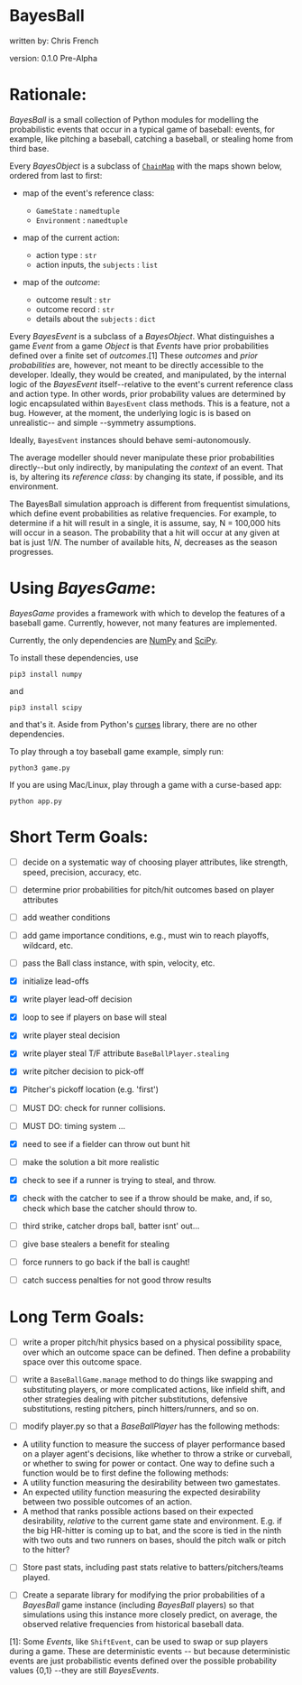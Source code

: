 # BayesBall

written by: Chris French

version: 0.1.0 Pre-Alpha

Rationale:
=========

*BayesBall* is a small collection of Python modules for modelling the probabilistic events that occur in a typical game of baseball: events, for example, like pitching a baseball, catching a baseball, or stealing home from third base.

Every *BayesObject* is a subclass of [`ChainMap`](https://docs.python.org/3/library/collections.html#collections.ChainMap) with the maps shown below, ordered from last to first:

- map of the event's reference class:
    - `GameState` : `namedtuple`
    - `Environment` : `namedtuple`

- map of the current action:
    - action type : `str` 
    - action inputs, the `subjects` : `list`
  
- map of the *outcome*:
    - outcome result : `str`
    - outcome record : `str`
    - details about the `subjects` : `dict`

Every *BayesEvent* is a subclass of a *BayesObject*. What distinguishes a game *Event* from a game *Object* is that *Events* have prior probabilities defined over a finite set of *outcomes*.[1] These *outcomes* and *prior probabilities* are, however, not meant to be directly accessible to the developer. Ideally, they would be created, and manipulated, by the internal logic of the *BayesEvent* itself--relative to the event's current reference class and action type. In other words, prior probability values are determined by logic encapsulated within `BayesEvent` class methods. This is a feature, not a bug. However, at the moment, the underlying logic is is based on unrealistic-- and simple --symmetry assumptions.

Ideally, `BayesEvent` instances should behave semi-autonomously.

The average modeller should never manipulate these prior probabilities directly--but only indirectly, by manipulating the *context* of an event. That is, by altering its *reference class*: by changing its state, if possible, and its environment.

The BayesBall simulation approach is different from frequentist simulations, which define event probabilities as relative frequencies. For example, to determine if a hit will result in a single, it is assume, say, N = 100,000 hits will occur in a season. The probability that a hit will occur at any given at bat is just 1/*N*. The number of available hits, *N*, decreases as the season progresses. 


Using *BayesGame*:
=================

*BayesGame* provides a framework with which to develop the features of a baseball game. Currently, however, not many features are implemented.

Currently, the only dependencies are [NumPy](http://www.numpy.org/) and [SciPy](https://www.scipy.org/scipylib/index.html). 

To install these dependencies, use

`pip3 install numpy`

and

`pip3 install scipy`

and that's it. Aside from Python's [curses](https://docs.python.org/3/library/curses.html#module-curses) library, there are no other dependencies.

To play through a toy baseball game example, simply run:

`python3 game.py`

If you are using Mac/Linux, play through a game with a curse-based app:

`python app.py`


Short Term Goals:
================

- [ ] decide on a systematic way of choosing player attributes, like strength, speed, precision, accuracy, etc.

- [ ] determine prior probabilities for pitch/hit outcomes based on player attributes

- [ ] add weather conditions

- [ ] add game importance conditions, e.g., must win to reach playoffs, wildcard, etc.

- [ ] pass the Ball class instance, with spin, velocity, etc.

- [x] initialize lead-offs

- [x] write player lead-off decision

- [x] loop to see if players on base will steal

- [x] write player steal decision

- [x] write player steal T/F attribute `BaseBallPlayer.stealing`

- [x] write pitcher decision to pick-off

- [x] Pitcher's pickoff location (e.g. 'first')

- [ ] MUST DO: check for runner collisions.

- [ ] MUST DO: timing system ...

- [x] need to see if a fielder can throw out bunt hit

- [ ] make the solution a bit more realistic
	
- [x] check to see if a runner is
        trying to steal, and throw.
		
- [x] check with the catcher to see
        if a throw should be make, and,
        if so, check which base the
        catcher should throw to.
		
- [ ] third strike, catcher drops ball, batter isnt' out...

- [ ] give base stealers a benefit for stealing

- [ ] force runners to go back if the ball is caught!

- [ ] catch success penalties for not good throw results


Long Term Goals:
===============

- [ ] write a proper pitch/hit physics based on a physical possibility space, over which an outcome space can be defined. Then define a probability space over this outcome space. 

- [ ] write a `BaseBallGame.manage` method to do things like swapping and substituting players, or more complicated actions, like infield shift, and other strategies dealing with pitcher substitutions, defensive substitutions, resting pitchers, pinch hitters/runners, and so on.

- [ ] modify player.py so that a *BaseBallPlayer* has the following methods:
    
- A utility function to measure the success of player performance based on a player agent's decisions, like whether to throw a strike or curveball, or whether to swing for power or contact. One way to define such a function would be to first define the following methods:
- A utility function measuring the desirability between two gamestates. 
- An expected utility function measuring the expected desirability between two possible outcomes of an action.
- A method that ranks possible actions based on their expected desirability, *relative* to the current game state and environment. E.g. if the big HR-hitter is coming up to bat, and the score is tied in the ninth with two outs and two runners on bases, should the pitch walk or pitch to the hitter?

- [ ] Store past stats, including past stats relative to batters/pitchers/teams played.

- [ ] Create a separate library for modifying the prior probabilities of a  *BayesBall* game instance (including *BayesBall* players) so that simulations using this instance more closely predict, on average, the observed relative frequencies from historical baseball data. 

[1]:  Some *Events*, like `ShiftEvent`, can be used to swap or sup players during a game. These are deterministic events -- but because deterministic events are just probabilistic events defined over the possible probability values \{0,1\} --they are still *BayesEvents*.
